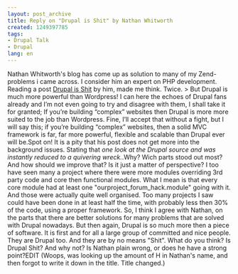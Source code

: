 ```yaml
---
layout: post_archive
title: Reply on "Drupal is Shit" by Nathan Whitworth
created: 1249397785
tags:
- Drupal Talk
- Drupal
lang: en
---
```

Nathan Whitworth's blog has come up as solution to many of my Zend-problems i came across. I consider him an expert on PHP development. Reading a post [Drupal is Shit](http://blog.nathanwhitworth.co.uk/opinions/drupal-is-shit.html) by him, made me think. Twice.  > But Drupal is much more powerful than Wordpress! I can here the echoes of Drupal fans already and I’m not even going to try and disagree with them, I shall take it for granted; If you’re building “complex” websites then Drupal is more more suited to the job than Wordpress. Fine, I’ll accept that without a fight, but I will say this; if you’re building “complex” websites, then a solid MVC framework is far, far more powerful, flexible and scalable than Drupal ever will be.Spot on! It is a pity that his post does not get more into the background issues. Stating that _one look at the Drupal source and was instantly reduced to a quivering wreck._.Why? Wich parts stood out most? And how should we improve that? Is it just a matter of perspective? I too have seen many a project where there were more modules overriding 3rd party code and core then functional modules. What I mean is that every core module had at least one "ourproject_forum_hack.module" going with it. And those were actually quite well organised. Too many projects I saw could have been done in at least half the time, with probably less then 30% of the code, using a proper framework. So, I think I agree with Nathan, on the parts that there are better solutions for many problems that are solved with Drupal nowadays. But then again, Drupal is so much more then a piece of software. It is first and for all a large group of committed and nice people. They are Drupal too. And they are by no means "Shit". What do you think? Is Drupal Shit? And why not? Is Nathan plain wrong, or does he have a strong point?EDIT (Woops, was looking up the amount of H in Nathan's name, and then forgot to write it down in the title. Title changed.)
